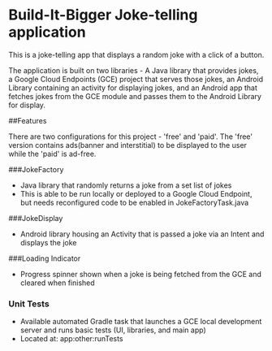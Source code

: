 # Build-It-Bigger Joke-telling application

This is a joke-telling app that displays a random joke with a click of a button. 

The application is built on two libraries - A Java library that 
provides jokes, a Google Cloud Endpoints (GCE) project that serves those jokes, 
an Android Library containing an activity for displaying jokes, and an Android 
app that fetches jokes from the GCE module and passes them to the Android Library 
for display.

##Features

There are two configurations for this project - 'free' and 'paid'. The 'free' version
contains ads(banner and interstitial) to be displayed to the user while the 'paid' is ad-free.

###JokeFactory
* Java library that randomly returns a joke from a set list of jokes
* This is able to be run locally or deployed to a Google Cloud Endpoint, but needs reconfigured code to be enabled in JokeFactoryTask.java

###JokeDisplay
* Android library housing an Activity that is passed a joke via an Intent and displays the joke

###Loading Indicator
* Progress spinner shown when a joke is being fetched from the GCE and cleared when finished

### Unit Tests
* Available automated Gradle task that launches a GCE local development server and runs basic tests (UI, libraries, and main app)
* Located at: app:other:runTests
